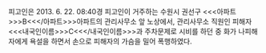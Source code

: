 피고인은 2013. 6. 22. 08:40경 피고인이 거주하는 수원시 권선구 <<<아파트>>>B<<</아파트>>>아파트의 관리사무소 앞 노상에서, 관리사무소 직원인 피해자 <<<내국인이름>>>C<<</내국인이름>>>과 주차문제로 시비를 하던 중 화가 나피해자에게 욕설을 하면서 손으로 피해자의 가슴을 밀어 폭행하였다.
